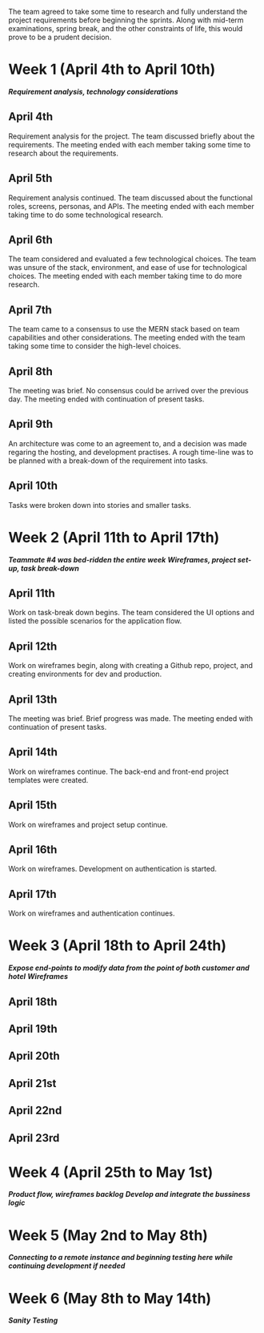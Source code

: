 
The team agreed to take some time to research and fully understand the project requirements before beginning the sprints. Along with mid-term examinations, spring break, and the other constraints of life, this would prove to be a prudent decision. 

# Week 1 (April 4th to April 10th)
***Requirement analysis, technology considerations***
## April 4th
Requirement analysis for the project.
The team discussed briefly about the requirements. 
The meeting ended with each member taking some time to research about the requirements.

## April 5th
Requirement analysis continued. 
The team discussed about the functional roles, screens, personas, and APIs.
The meeting ended with each member taking time to do some technological research.

## April 6th
The team considered and evaluated a few technological choices. 
The team was unsure of the stack, environment, and ease of use for technological choices.
The meeting ended with each member taking time to do more research.
## April 7th
The team came to a consensus to use the MERN stack based on team capabilities and other considerations. 
The meeting ended with the team taking some time to consider the high-level choices. 

## April 8th
The meeting was brief. No consensus could be arrived over the previous day. 
The meeting ended with continuation of present tasks. 
## April 9th
An architecture was come to an agreement to, and a decision was made regaring the hosting, and development practises. A rough time-line was to be planned with a break-down of the requirement into tasks. 

## April 10th
Tasks were broken down into stories and smaller tasks. 
# Week 2 (April 11th to April 17th)
***Teammate #4 was bed-ridden the entire week***
***Wireframes, project set-up, task break-down***
## April 11th
Work on task-break down begins. The team considered the UI options and listed the possible scenarios for the application flow. 

## April 12th
Work on wireframes begin, along with creating a Github repo, project, and creating environments for dev and production. 

## April 13th
The meeting was brief. Brief progress was made. 
The meeting ended with continuation of present tasks.

## April 14th
Work on wireframes continue. The back-end and front-end project templates were created. 
## April 15th
Work on wireframes and project setup continue. 

## April 16th
Work on wireframes. Development on authentication is started. 
## April 17th
Work on wireframes and authentication continues. 

# Week 3 (April 18th to April 24th)
***Expose end-points to modify data from the point of both customer and hotel***
***Wireframes***

## April 18th

## April 19th

## April 20th

## April 21st

## April 22nd

## April 23rd

# Week 4 (April 25th to May 1st)
***Product flow, wireframes backlog***
***Develop and integrate the bussiness logic***
# Week 5 (May 2nd to May 8th)
***Connecting to a remote instance and beginning testing here while continuing development if needed***
# Week 6 (May 8th to May 14th)
***Sanity Testing***
